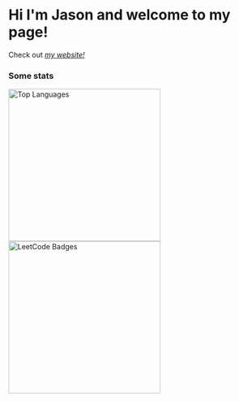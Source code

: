 # Hi I'm Jason and welcome to my page!

Check out *[my website!](https://jason-701.github.io/)*

### Some stats
<div>
  <img src="https://github-readme-stats.vercel.app/api/top-langs/?username=jason-701&exclude_repo=SC2104-Sensors-Interfacing-Digital-Control-,FYP" alt="Top Languages" height="300"/>
  <img src="https://leetcode-badge-showcase.vercel.app/api?username=jason-701&theme=dark" alt="LeetCode Badges" height="300"/>
</div>


<!--
**jason-701/jason-701** is a ✨ _special_ ✨ repository because its `README.md` (this file) appears on your GitHub profile.

Here are some ideas to get you started:

- 🔭 I’m currently working on ...
- 🌱 I’m currently learning ...
- 👯 I’m looking to collaborate on ...
- 🤔 I’m looking for help with ...
- 💬 Ask me about ...
- 📫 How to reach me: ...
- 😄 Pronouns: ...
- ⚡ Fun fact: ...
-->
